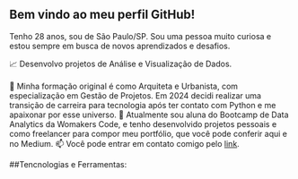 ## Bem vindo ao meu perfil GitHub!

Tenho 28 anos, sou de São Paulo/SP. Sou uma pessoa muito curiosa e estou sempre em busca de novos aprendizados e desafios.

:chart_with_upwards_trend: Desenvolvo projetos de Análise e Visualização de Dados.<br></br>
:triangular_ruler: Minha formação original é como Arquiteta e Urbanista, com especialização em Gestão de Projetos. Em 2024 decidi realizar uma transição de carreira para tecnologia após ter contato com Python e me apaixonar por esse universo.
:book: Atualmente sou aluna do Bootcamp de Data Analytics da Womakers Code, e tenho desenvolvido projetos pessoais e como freelancer para compor meu portfólio, que você pode conferir aqui e no Medium. 
:mailbox: Você pode entrar em contato comigo pelo [link](https://www.linkedin.com/in/ananda-viana-86ba2815a/ "Linkedin").

##Tencnologias e Ferramentas:

<i class="devicon-python-plain-wordmark colored"></i> 
<i class="devicon-pandas-plain-wordmark"></i>
